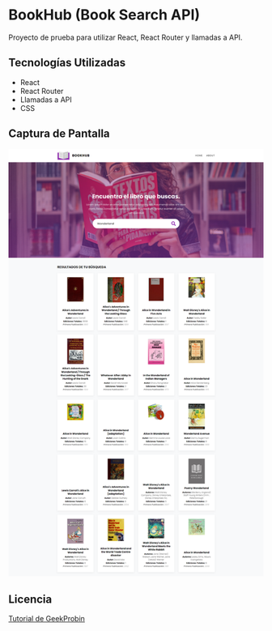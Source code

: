 # BookHub (Book Search API)

Proyecto de prueba para utilizar React, React Router y llamadas a API.

## Tecnologías Utilizadas

- React
- React Router
- Llamadas a API
- CSS

## Captura de Pantalla

![Captura de Pantalla del Proyecto](./capture.png)

## Licencia

[Tutorial de GeekProbin](https://www.youtube.com/@geekprobin1456)
